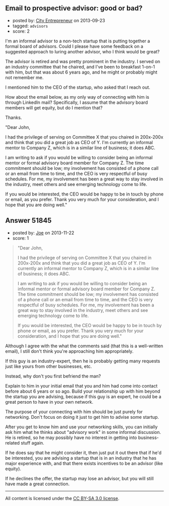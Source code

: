 ## Email to prospective advisor: good or bad?

- posted by: [City Entrepreneur](https://stackexchange.com/users/-1/27990-city-entrepreneur) on 2013-09-23
- tagged: `advisors`
- score: 2

<p>I'm an informal advisor to a non-tech startup that is putting together a formal board of advisors.  Could I please have some feedback on a suggested approach to luring another advisor, who I think would be great?</p>

<p>The advisor is retired and was pretty prominent in the industry.  I served on an industry committee that he chaired, and I've been to breakfast 1-on-1 with him, but that was about 6 years ago, and he might or probably might not remember me.  </p>

<p>I mentioned him to the CEO of the startup, who asked that I reach out.</p>

<p>How about the email below, as my only way of connecting with him is through LinkedIn mail?  Specifically, I assume that the advisory board members will get equity, but do I mention that?</p>

<p>Thanks.</p>

<p>"Dear John,</p>

<p>I had the privilege of serving on Committee X that you chaired in 200x-200x and think that you did a great job as CEO of Y.  I'm currently an informal mentor to Company Z, which is in a similar line of business; it does ABC.</p>

<p>I am writing to ask if you would be willing to consider being an informal mentor or formal advisory board member for Company Z.  The time commitment should be low; my involvement has consisted of a phone call or an email from time to time, and the CEO is very respectful of busy schedules.  For me, my involvement has been a great way to stay involved in the industry, meet others and see emerging technology come to life.</p>

<p>If you would be interested, the CEO would be happy to be in touch by phone or email, as you prefer.  Thank you very much for your consideration, and I hope that you are doing well."</p>



## Answer 51845

- posted by: [Joe](https://stackexchange.com/users/-1/29725-joe) on 2013-11-22
- score: 1

<blockquote>
  <p>"Dear John,</p>
  
  <p>I had the privilege of serving on Committee X that you chaired in
  200x-200x and think that you did a great job as CEO of Y. I'm
  currently an informal mentor to Company Z, which is in a similar line
  of business; it does ABC.</p>
  
  <p>I am writing to ask if you would be willing to consider being an
  informal mentor or formal advisory board member for Company Z. The
  time commitment should be low; my involvement has consisted of a phone
  call or an email from time to time, and the CEO is very respectful of
  busy schedules. For me, my involvement has been a great way to stay
  involved in the industry, meet others and see emerging technology come
  to life.</p>
  
  <p>If you would be interested, the CEO would be happy to be in touch by
  phone or email, as you prefer. Thank you very much for your
  consideration, and I hope that you are doing well."</p>
</blockquote>

<p>Although I agree with the what the comments said (that this is a well-written email), I still don't think you're approaching him appropriately.</p>

<p>If this guy is an industry-expert, then he is probably getting many requests just like yours from other businesses, etc.</p>

<p>Instead, why don't you first befriend the man?</p>

<p>Explain to him in your initial email that you and him had come into contact before about 6 years or so ago. Build your relationship up with him beyond the startup you are advising, because if this guy is an expert, he could be a great person to have in your own network.</p>

<p>The purpose of your connecting with him should be just purely for networking. Don't focus on doing it just to get him to advise some startup.</p>

<p>After you get to know him and use your networking skills, you can initially ask him what he thinks about "advisory work" in some informal discussion. He is retired, so he may possibly have no interest in getting into business-related stuff again.</p>

<p>If he does say that he might consider it, then just put it out there that if he'd be interested, you are advising a startup that is in an industry that he has major experience with, and that there exists incentives to be an advisor (like equity).</p>

<p>If he declines the offer, the startup may lose an advisor, but you will still have made a great connection.</p>




---

All content is licensed under the [CC BY-SA 3.0 license](https://creativecommons.org/licenses/by-sa/3.0/).
